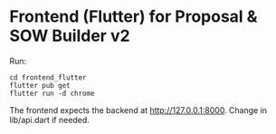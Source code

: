 # Frontend (Flutter) for Proposal & SOW Builder v2

Run:
```
cd frontend_flutter
flutter pub get
flutter run -d chrome
```
The frontend expects the backend at http://127.0.0.1:8000. Change in lib/api.dart if needed.
